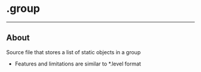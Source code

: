 # .group

___

## About

Source file that stores a list of static objects in a group

- Features and limitations are similar to *.level format